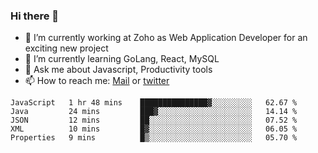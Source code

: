 ### Hi there 👋

- 🔭 I’m currently working at Zoho as Web Application Developer for an exciting new project
- 🌱 I’m currently learning GoLang, React, MySQL
- 💬 Ask me about Javascript, Productivity tools 
- 📫 How to reach me: [Mail](mailto:kvaishak47@gmail.com) or [twitter](https://twitter.com/_kvaishak)

<!--START_SECTION:waka-->
```text
JavaScript   1 hr 48 mins    ███████████████▓░░░░░░░░░   62.67 % 
Java         24 mins         ███▓░░░░░░░░░░░░░░░░░░░░░   14.14 % 
JSON         12 mins         ██░░░░░░░░░░░░░░░░░░░░░░░   07.52 % 
XML          10 mins         █▓░░░░░░░░░░░░░░░░░░░░░░░   06.05 % 
Properties   9 mins          █▒░░░░░░░░░░░░░░░░░░░░░░░   05.70 % 
```
<!--END_SECTION:waka-->

